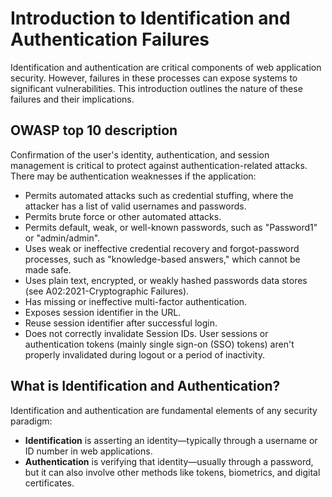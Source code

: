 # Introduction to Identification and Authentication Failures

Identification and authentication are critical components of web application security. However, failures in these processes can expose systems to significant vulnerabilities. This introduction outlines the nature of these failures and their implications.

## OWASP top 10 description

Confirmation of the user's identity, authentication, and session management is critical to protect against authentication-related attacks. There may be authentication weaknesses if the application:

- Permits automated attacks such as credential stuffing, where the attacker has a list of valid usernames and passwords.
- Permits brute force or other automated attacks.
- Permits default, weak, or well-known passwords, such as "Password1" or "admin/admin".
- Uses weak or ineffective credential recovery and forgot-password processes, such as "knowledge-based answers," which cannot be made safe.
- Uses plain text, encrypted, or weakly hashed passwords data stores (see A02:2021-Cryptographic Failures).
- Has missing or ineffective multi-factor authentication.
- Exposes session identifier in the URL.
- Reuse session identifier after successful login.
- Does not correctly invalidate Session IDs. User sessions or authentication tokens (mainly single sign-on (SSO) tokens) aren't properly invalidated during logout or a period of inactivity.

## What is Identification and Authentication?

Identification and authentication are fundamental elements of any security paradigm:

- **Identification** is asserting an identity—typically through a username or ID number in web applications.
- **Authentication** is verifying that identity—usually through a password, but it can also involve other methods like tokens, biometrics, and digital certificates.
